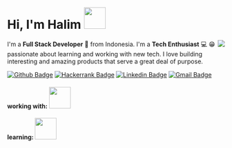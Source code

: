 # Hi, I'm Halim <img src="https://media.giphy.com/media/VgCDAzcKvsR6OM0uWg/giphy.gif" width="50"> 

<img align="right" src="https://media.giphy.com/media/VbnUQpnihPSIgIXuZv/giphy-downsized.gif" />

I'm a **Full Stack Developer** 🚀 from Indonesia. I'm a **Tech Enthusiast** 💻 😁 passionate about learning and working with new tech. I love building interesting and amazing products that serve a great deal of purpose.

[![Github Badge](http://img.shields.io/badge/-Github-black?style=flat-square&logo=github&link=https://github.com/oxwazz)](https://github.com/oxwazz)
[![Hackerrank Badge](https://img.shields.io/badge/-Hackerrank-2EC866?style=flat-square&logo=HackerRank&logoColor=white&link=https://www.hackerrank.com/oxwazz)](https://www.hackerrank.com/oxwazz)
[![Linkedin Badge](https://img.shields.io/badge/-LinkedIn-blue?style=flat-square&logo=Linkedin&logoColor=white&link=https://www.linkedin.com/in/oxwazz/)](https://www.linkedin.com/in/oxwazz/)
[![Gmail Badge](https://img.shields.io/badge/-Gmail-d14836?style=flat-square&logo=Gmail&logoColor=white&link=mailto:muhammad.rahmahalim@gmail.com
)](mailto:muhammad.rahmahalim@gmail.com)
<br>

#### working with: <img src="https://media.giphy.com/media/VgCDAzcKvsR6OM0uWg/giphy.gif" width="50"> 

#### learning: <img src="https://media.giphy.com/media/VgCDAzcKvsR6OM0uWg/giphy.gif" width="50"> 


<!--
**oxwazz/oxwazz** is a ✨ _special_ ✨ repository because its `README.md` (this file) appears on your GitHub profile.

Here are some ideas to get you started:

- 🔭 I’m currently working on ...
- 🌱 I’m currently learning ...
- 👯 I’m looking to collaborate on ...
- 🤔 I’m looking for help with ...
- 💬 Ask me about ...
- 📫 How to reach me: ...
- 😄 Pronouns: ...
- ⚡ Fun fact: ...
-->

